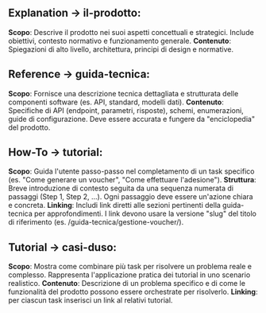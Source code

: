 ## Explanation → il-prodotto:
**Scopo**: Descrive il prodotto nei suoi aspetti concettuali e strategici. Include obiettivi, contesto normativo e funzionamento generale.
**Contenuto**: Spiegazioni di alto livello, architettura, principi di design e normative.

## Reference → guida-tecnica:
**Scopo**: Fornisce una descrizione tecnica dettagliata e strutturata delle componenti software (es. API, standard, modelli dati).
**Contenuto**: Specifiche di API (endpoint, parametri, risposte), schemi, enumerazioni, guide di configurazione. Deve essere accurata e fungere da "enciclopedia" del prodotto.

## How-To → tutorial:
**Scopo**: Guida l'utente passo-passo nel completamento di un task specifico (es. "Come generare un voucher", "Come effettuare l'adesione").
**Struttura**: Breve introduzione di contesto seguita da una sequenza numerata di passaggi (Step 1, Step 2, ...). Ogni passaggio deve essere un'azione chiara e concreta.
**Linking**: Includi link diretti alle sezioni pertinenti della guida-tecnica per approfondimenti. I link devono usare la versione "slug" del titolo di riferimento (es. /guida-tecnica/gestione-voucher/).

## Tutorial → casi-duso:
**Scopo**: Mostra come combinare più task per risolvere un problema reale e complesso. Rappresenta l'applicazione pratica dei tutorial in uno scenario realistico.
**Contenuto**: Descrizione di un problema specifico e di come le funzionalità del prodotto possono essere orchestrate per risolverlo.
**Linking**: per ciascun task inserisci un link al relativi tutorial.